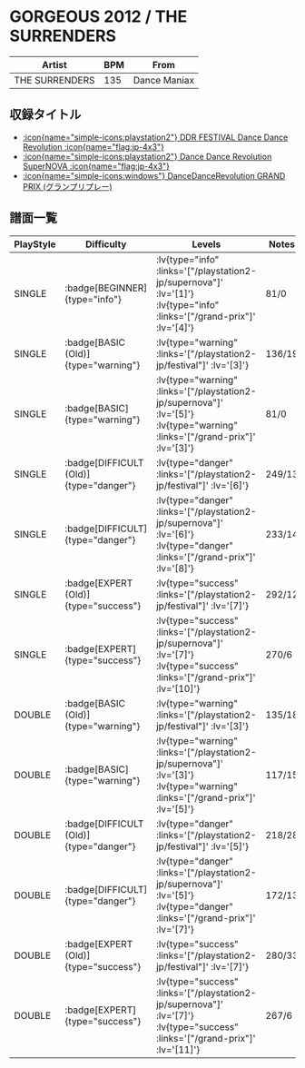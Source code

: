 # GORGEOUS 2012 / THE SURRENDERS

|Artist|BPM|From|
|------|---|----|
|THE SURRENDERS|135|Dance Maniax|

## 収録タイトル

- [ :icon{name="simple-icons:playstation2"} DDR FESTIVAL Dance Dance Revolution :icon{name="flag:jp-4x3"} ](/playstation2-jp/festival)
- [ :icon{name="simple-icons:playstation2"} Dance Dance Revolution SuperNOVA :icon{name="flag:jp-4x3"} ](/playstation2-jp/supernova)
- [ :icon{name="simple-icons:windows"} DanceDanceRevolution GRAND PRIX (グランプリプレー)](/grand-prix)

## 譜面一覧

|PlayStyle|Difficulty|Levels|Notes|Movie|
|---------|----------|------|-----|-----|
|SINGLE| :badge[BEGINNER]{type="info"} | :lv{type="info" :links='["/playstation2-jp/supernova"]' :lv='[1]'}  :lv{type="info" :links='["/grand-prix"]' :lv='[4]'} |81/0||
|SINGLE| :badge[BASIC (Old)]{type="warning"} | :lv{type="warning" :links='["/playstation2-jp/festival"]' :lv='[3]'} |136/19||
|SINGLE| :badge[BASIC]{type="warning"} | :lv{type="warning" :links='["/playstation2-jp/supernova"]' :lv='[5]'}  :lv{type="warning" :links='["/grand-prix"]' :lv='[3]'} |81/0||
|SINGLE| :badge[DIFFICULT (Old)]{type="danger"} | :lv{type="danger" :links='["/playstation2-jp/festival"]' :lv='[6]'} |249/13||
|SINGLE| :badge[DIFFICULT]{type="danger"} | :lv{type="danger" :links='["/playstation2-jp/supernova"]' :lv='[6]'}  :lv{type="danger" :links='["/grand-prix"]' :lv='[8]'} |233/14||
|SINGLE| :badge[EXPERT (Old)]{type="success"} | :lv{type="success" :links='["/playstation2-jp/festival"]' :lv='[7]'} |292/12||
|SINGLE| :badge[EXPERT]{type="success"} | :lv{type="success" :links='["/playstation2-jp/supernova"]' :lv='[7]'}  :lv{type="success" :links='["/grand-prix"]' :lv='[10]'} |270/6||
|DOUBLE| :badge[BASIC (Old)]{type="warning"} | :lv{type="warning" :links='["/playstation2-jp/festival"]' :lv='[3]'} |135/18||
|DOUBLE| :badge[BASIC]{type="warning"} | :lv{type="warning" :links='["/playstation2-jp/supernova"]' :lv='[3]'}  :lv{type="warning" :links='["/grand-prix"]' :lv='[5]'} |117/15||
|DOUBLE| :badge[DIFFICULT (Old)]{type="danger"} | :lv{type="danger" :links='["/playstation2-jp/festival"]' :lv='[5]'} |218/28||
|DOUBLE| :badge[DIFFICULT]{type="danger"} | :lv{type="danger" :links='["/playstation2-jp/supernova"]' :lv='[5]'}  :lv{type="danger" :links='["/grand-prix"]' :lv='[7]'} |172/13||
|DOUBLE| :badge[EXPERT (Old)]{type="success"} | :lv{type="success" :links='["/playstation2-jp/festival"]' :lv='[7]'} |280/33||
|DOUBLE| :badge[EXPERT]{type="success"} | :lv{type="success" :links='["/playstation2-jp/supernova"]' :lv='[7]'}  :lv{type="success" :links='["/grand-prix"]' :lv='[11]'} |267/6||
